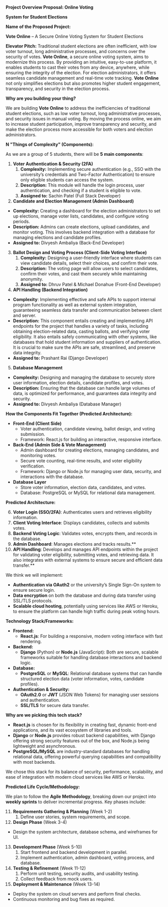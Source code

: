 ﻿**Project Overview Proposal: Online Voting** 

**System for Student Elections**

**Name of the Proposed Project:**

**Vote Online** – A Secure Online Voting System for Student Elections 

**Elevator Pitch:** Traditional student elections are often inefficient, with low voter turnout, long administrative processes, and concerns over the security of votes. **Vote Online**, a secure online voting system, aims to modernize this process. By providing an intuitive, easy-to-use platform, it enables students to cast their votes from any device, anywhere, while ensuring the integrity of the election. For election administrators, it offers seamless candidate management and real-time vote tracking. **Vote Online** not only simplifies elections but also promotes higher student engagement, transparency, and security in the election process. 

**Why are you building your thing?**

We are building **Vote Online** to address the inefficiencies of traditional student elections, such as low voter turnout, long administrative processes, and security issues in manual voting. By moving the process online, we aim to increase student participation, improve transparency and security, and make the election process more accessible for both voters and election administrators. 

**N "Things of Complexity" (Components):**

As we are a group of 5 students, there will be **5 main components**: 

1. **Voter Authentication & Security (2FA)** 
   1. **Complexity:** Implementing secure authentication (e.g., SSO with the university’s credentials and Two-Factor Authentication) to ensure only eligible students can access the system. 
   1. **Description:** This module will handle the login process, user authentication, and checking if a student is eligible to vote. 
   1. **Assigned to:** Sachin Patel (Full Stack Developer) 
1. **Candidate and Election Management (Admin Dashboard)** 
- **Complexity:**  Creating  a  dashboard  for  the  election  administrators  to  set  up elections, manage voter lists, candidates, and configure voting periods. 
- **Description:** Admins can create elections, upload candidates, and monitor voting. This involves backend integration with a database for managing elections and candidate profiles. 
- **Assigned to:** Divyesh Ambaliya (Back-End Developer) 
3. **Ballot Design and Voting Process (Client-Side Voting Interface)** 
   1. **Complexity:**  Designing  a  user-friendly  interface  where  students  can  view candidate details, select their choices, and confirm their vote. 
   1. **Description:** The voting page will allow users to select candidates, confirm their votes, and cast them securely while maintaining anonymity. 
   1. **Assigned to:** Dhruv Patel & Michael Donahue (Front-End Developer) 
3. **API Handling (Backend Integration)** 
- **Complexity**: Implementing effective and safe APIs to support internal program functionality as well as external system integration, guaranteeing seamless data transfer and communication between client and server. 
- **Description:** This component entails creating and implementing API endpoints for the project that handles a variety of tasks, including obtaining election-related data, casting ballots, and verifying voter eligibility. It also entails safely communicating with other systems, like databases that hold student information and suppliers of authentication.  It  is  crucial  to  make  sure  the  APIs  are  safe,  streamlined,  and preserve data integrity. 
- **Assigned to:** Prashant Rai (Django Developer) 
5. **Database Management** 
- **Complexity:**  Designing  and  managing  the  database  to  securely  store  user information, election details, candidate profiles, and votes. 
- **Description:**  Ensuring that  the database can handle large volumes of data,  is optimized for performance, and guarantees data integrity and security. 
- **Assigned to:** Divyesh Ambaliya (Database Manager) 

**How the Components Fit Together (Predicted Architecture):**

- **Front-End (Client Side)** 
  - Voter authentication, candidate viewing, ballot design, and voting submission. 
  - Framework: React.js for building an interactive, responsive interface. 
- **Back-End (Admin Side & Vote Management)** 
  - Admin dashboard for creating elections, managing candidates, and monitoring votes. 
  - Secure vote counting, real-time results, and voter eligibility verification. 
  - Framework: Django or Node.js for managing user data, security, and interactions with the database. 
- **Database Layer** 
  - Store voter information, election data, candidates, and votes. 
  - Database: PostgreSQL or MySQL for relational data management. 

**Predicted Architecture:** 

6. **Voter Login (SSO/2FA)**: Authenticates users and retrieves eligibility information. 
6. **Client Voting Interface**: Displays candidates, collects and submits votes. 
6. **Backend Voting Logic**: Validates votes, encrypts them, and records in the database. 
6. **Admin Dashboard**: Manages elections and tracks results.** 
6. **API Handling**: Develops and manages API endpoints within the project for validating voter eligibility, submitting votes, and retrieving data. It also integrates with external systems to ensure secure and efficient data transfer.** 

We think we will implement: 

- **Authentication via OAuth2** or the university’s Single Sign-On system to ensure secure login. 
- **Data encryption** on both the database and during data transfer using SSL/TLS protocols. 
- **Scalable cloud hosting**, potentially using services like AWS or Heroku, to ensure the platform can handle high traffic during peak voting hours. 

**Technology Stack/Frameworks:**

- **Frontend:** 
  - **React.js**: For building a responsive, modern voting interface with fast rendering. 
- **Backend:** 
  - **Django** (Python) or **Node.js** (JavaScript): Both are secure, scalable frameworks suitable for handling database interactions and backend logic. 
- **Database:** 
  - **PostgreSQL** or **MySQL**: Relational database systems that can handle structured election data (voter information, votes, candidate profiles). 
- **Authentication & Security:** 
  - **OAuth2.0**  or  **JWT**  (JSON  Web  Tokens)  for  managing  user  sessions  and authentication. 
  - **SSL/TLS** for secure data transfer. 

**Why are we picking this tech stack?**

- **React.js** is chosen for its flexibility in creating fast, dynamic front-end applications, and its vast ecosystem of libraries and tools. 
- **Django** or **Node.js** provides robust backend capabilities, with Django offering strong security features out of the box, and Node.js being lightweight and asynchronous. 
- **PostgreSQL/MySQL**  are  industry-standard  databases  for  handling  relational  data, offering powerful querying capabilities and compatibility with most backends. 

We chose this stack for its balance of security, performance, scalability, and ease of integration with modern cloud services like AWS or Heroku. 

**Predicted Life Cycle/Methodology:**

We plan to follow the **Agile Methodology**, breaking down our project into **weekly sprints** to deliver incremental progress. Key phases include: 

11. **Requirements Gathering & Planning** (Week 1-2) 
    1. Define user stories, system requirements, and scope. 
11. **Design Phase** (Week 3-4) 
- Design the system architecture, database schema, and wireframes for UI. 
13. **Development Phase** (Week 5-10) 
    1. Start frontend and backend development in parallel. 
    1. Implement authentication, admin dashboard, voting process, and database. 
13. **Testing & Refinement** (Week 11-12) 
    1. Perform unit testing, security audits, and usability testing. 
    1. Collect feedback from mock users. 
13. **Deployment & Maintenance** (Week 13-14) 
- Deploy the system on cloud servers and perform final checks. 
- Continuous monitoring and bug fixes as required. 
